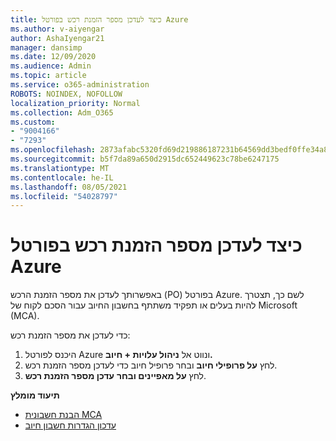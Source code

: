 ```yaml
---
title: כיצד לעדכן מספר הזמנת רכש בפורטל Azure
ms.author: v-aiyengar
author: AshaIyengar21
manager: dansimp
ms.date: 12/09/2020
ms.audience: Admin
ms.topic: article
ms.service: o365-administration
ROBOTS: NOINDEX, NOFOLLOW
localization_priority: Normal
ms.collection: Adm_O365
ms.custom:
- "9004166"
- "7293"
ms.openlocfilehash: 2873afabc5320fd69d219886187231b64569dd3bedf0ffe34a8ed2485456f966
ms.sourcegitcommit: b5f7da89a650d2915dc652449623c78be6247175
ms.translationtype: MT
ms.contentlocale: he-IL
ms.lasthandoff: 08/05/2021
ms.locfileid: "54028797"
---
```

# <a name="how-to-update-an-purchase-order-number-in-azure-portal"></a>כיצד לעדכן מספר הזמנת רכש בפורטל Azure

באפשרותך לעדכן את מספר הזמנת הרכש (PO) בפורטל Azure. לשם כך, תצטרך להיות בעלים או תפקיד משתתף בחשבון החיוב עבור הסכם לקוח של Microsoft (MCA). 

כדי לעדכן את מספר הזמנת רכש:
1. היכנס לפורטל Azure ונווט אל **ניהול עלויות + חיוב.**
1. לחץ **על פרופילי חיוב** ובחר פרופיל חיוב כדי לעדכן מספר הזמנת רכש.
1. לחץ **על מאפיינים ובחר** **עדכן מספר הזמנת רכש**. 

**תיעוד מומלץ**

- [הבנת חשבונית MCA](https://docs.microsoft.com/azure/cost-management-billing/understand/mca-understand-your-invoice)
- [עדכון הגדרות חשבון חיוב](https://docs.microsoft.com/microsoft-store/update-microsoft-store-for-business-account-settings)  
